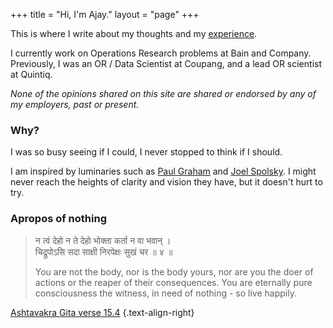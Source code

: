 +++
title = "Hi, I'm Ajay."
layout = "page"
+++




This is where I write about my thoughts and my [experience](http://www.linkedin.com/in/ajayarn).

I currently work on Operations Research problems at Bain and Company. Previously, I was an OR / Data Scientist at Coupang, and a lead OR scientist at Quintiq.

_None of the opinions shared on this site are shared or endorsed by any of my employers, past or present._

### Why?
I was so busy seeing if I could, I never stopped to think if I should. 

I am inspired by luminaries such as [Paul Graham](http://paulgraham.com/) and [Joel Spolsky](https://www.joelonsoftware.com/). I might never reach the heights of clarity and vision they have, but it doesn't hurt to try.



### Apropos of nothing

>न त्वं देहो न ते देहो भोक्ता कर्ता न वा भवान् ।  
> चिद्रूपोऽसि सदा साक्षी निरपेक्षः सुखं चर ॥ ४ ॥
>
> You are not the body, nor is the body yours, nor are you the doer of actions or the reaper of their consequences. You are eternally pure consciousness the witness, in need of nothing - so live happily.

[Ashtavakra Gita verse 15.4](https://www.wisdomlib.org/hinduism/book/ashtavakra-gita-sanskrit/d/doc345938.html)
{.text-align-right}


